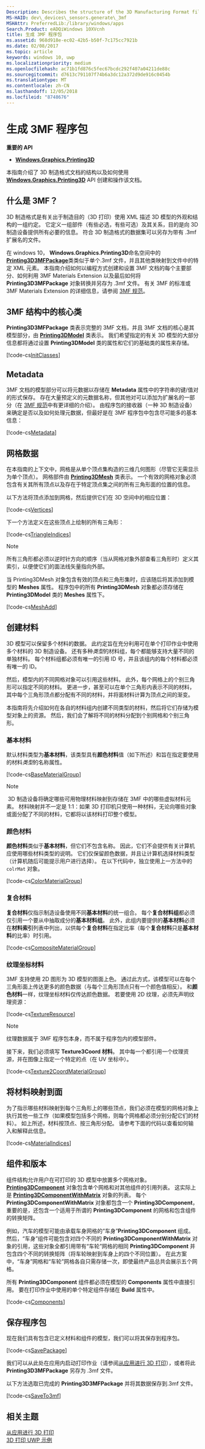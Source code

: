```yaml
---
Description: Describes the structure of the 3D Manufacturing Format file type and how it can be created and manipulated with the Windows.Graphics.Printing3D API.
MS-HAID: dev\_devices\_sensors.generate\_3mf
MSHAttr: PreferredLib:/library/windows/apps
Search.Product: eADQiWindows 10XVcnh
title: 生成 3MF 程序包
ms.assetid: 968d918e-ec02-42b5-b50f-7c175cc7921b
ms.date: 02/08/2017
ms.topic: article
keywords: windows 10, uwp
ms.localizationpriority: medium
ms.openlocfilehash: ac71b1fd876c5fec67bcdc292f407a04211de88c
ms.sourcegitcommit: d7613c791107f74b6a3dc12a372d9de916c0454b
ms.translationtype: MT
ms.contentlocale: zh-CN
ms.lasthandoff: 12/05/2018
ms.locfileid: "8748676"
---
```

# <a name="generate-a-3mf-package"></a>生成 3MF 程序包

**重要的 API**

-   [**Windows.Graphics.Printing3D**](https://msdn.microsoft.com/library/windows/apps/windows.graphics.printing3d.aspx)

本指南介绍了 3D 制造格式文档的结构以及如何使用 [**Windows.Graphics.Printing3D**](https://msdn.microsoft.com/library/windows/apps/windows.graphics.printing3d.aspx) API 创建和操作该文档。

## <a name="what-is-3mf"></a>什么是 3MF？

3D 制造格式是有关出于制造目的（3D 打印）使用 XML 描述 3D 模型的外观和结构的一组约定。 它定义一组部件（有些必选，有些可选）及其关系，目的是向 3D 制造设备提供所有必要的信息。 符合 3D 制造格式的数据集可以另存为带有 .3mf 扩展名的文件。

在 windows 10， **Windows.Graphics.Printing3D**命名空间中的[**Printing3D3MFPackage**](https://msdn.microsoft.com/library/windows/apps/windows.graphics.printing3d.printing3d3mfpackage.aspx)类类似于单个.3mf 文件，并且其他类映射到文件中的特定 XML 元素。 本指南介绍如何以编程方式创建和设置 3MF 文档的每个主要部分、如何利用 3MF Materials Extension 以及最后如何将 **Printing3D3MFPackage** 对象转换并另存为 .3mf 文件。 有关 3MF 的标准或 3MF Materials Extension 的详细信息，请参阅 [3MF 规范](http://3mf.io/what-is-3mf/3mf-specification/)。

<!-- >**Note** This guide describes how to construct a 3MF document from scratch. If you wish to make changes to an already existing 3MF document provided in the form of a .3mf file, you simply need to convert it to a **Printing3D3MFPackage** and alter the contained classes/properties in the same way (see [link]) below). -->


## <a name="core-classes-in-the-3mf-structure"></a>3MF 结构中的核心类

**Printing3D3MFPackage** 类表示完整的 3MF 文档，并且 3MF 文档的核心是其模型部分，由 [**Printing3DModel**](https://msdn.microsoft.com/library/windows/apps/windows.graphics.printing3d.printing3dmodel.aspx) 类表示。 我们希望指定的有关 3D 模型的大部分信息都将通过设置 **Printing3DModel** 类的属性和它们的基础类的属性来存储。

[!code-cs[InitClasses](./code/3dprinthowto/cs/Generate3MFMethods.cs#SnippetInitClasses)]

<!-- >**Note** We do not yet associate the **Printing3D3MFPackage** with its corresponding **Printing3DModel** object. Only after fleshing out the **Printing3DModel** with all of the information we wish to specify will we make that association (see [link]). -->

## <a name="metadata"></a>Metadata

3MF 文档的模型部分可以将元数据以存储在 **Metadata** 属性中的字符串的键/值对的形式保存。 存在大量预定义的元数据名称，但其他对可以添加为扩展名的一部分（在 [3MF 规范](http://3mf.io/what-is-3mf/3mf-specification/)中有更详细的介绍）。 由程序包的接收器（一种 3D 制造设备）来确定是否以及如何处理元数据，但最好是在 3MF 程序包中包含尽可能多的基本信息：

[!code-cs[Metadata](./code/3dprinthowto/cs/Generate3MFMethods.cs#SnippetMetadata)]

## <a name="mesh-data"></a>网格数据

在本指南的上下文中，网格是从单个顶点集构造的三维几何图形（尽管它无需显示为单个顶点）。 网格部件由 [**Printing3DMesh**](https://msdn.microsoft.com/library/windows/apps/windows.graphics.printing3d.printing3dmesh.aspx) 类表示。 一个有效的网格对象必须包含有关其所有顶点以及存在于特定顶点集之间的所有三角形面的位置的信息。

以下方法将顶点添加到网格，然后提供它们在 3D 空间中的相应位置：

[!code-cs[Vertices](./code/3dprinthowto/cs/Generate3MFMethods.cs#SnippetVertices)]

下一个方法定义在这些顶点上绘制的所有三角形：

[!code-cs[TriangleIndices](./code/3dprinthowto/cs/Generate3MFMethods.cs#SnippetTriangleIndices)]

> [!NOTE]
> 所有三角形都必须以逆时针方向的顺序（当从网格对象外部查看三角形时）定义其索引，以便使它们的面法线矢量指向外部。

当 Printing3DMesh 对象包含有效的顶点和三角形集时，应该随后将其添加到模型的 **Meshes** 属性。 程序包中的所有 **Printing3DMesh** 对象都必须存储在 **Printing3DModel** 类的 **Meshes** 属性下。

[!code-cs[MeshAdd](./code/3dprinthowto/cs/Generate3MFMethods.cs#SnippetMeshAdd)]


## <a name="create-materials"></a>创建材料


3D 模型可以保留多个材料的数据。 此约定旨在充分利用可在单个打印作业中使用多个材料的 3D 制造设备。 还有多种*类型*的材料组，每个都能够支持大量不同的单独材料。 每个材料组都必须有唯一的引用 ID 号，并且该组内的每个材料都必须有唯一的 ID。

然后，模型内的不同网格对象可以引用这些材料。 此外，每个网格上的个别三角形可以指定不同的材料。 更进一步，甚至可以在单个三角形内表示不同的材料，其中每个三角形顶点都分配有不同的材料，并将面材料计算为顶点之间的渐变。

本指南将先介绍如何在各自的材料组内创建不同类型的材料，然后将它们存储为模型对象上的资源。 然后，我们会了解将不同的材料分配到个别网格和个别三角形。

### <a name="base-materials"></a>基本材料

默认材料类型为**基本材料**，该类型具有**颜色材料**值（如下所述）和旨在指定要使用的材料*类型*的名称属性。

[!code-cs[BaseMaterialGroup](./code/3dprinthowto/cs/Generate3MFMethods.cs#SnippetBaseMaterialGroup)]

> [!NOTE]
> 3D 制造设备将确定哪些可用物理材料映射到存储在 3MF 中的哪些虚拟材料元素。 材料映射并不一定是 1:1：如果 3D 打印机只使用一种材料，无论向哪些对象或面分配了不同的材料，它都将以该材料打印整个模型。

### <a name="color-materials"></a>颜色材料

**颜色材料**类似于**基本材料**，但它们不包含名称。 因此，它们不会提供有关计算机应使用哪些材料类型的说明。 它们仅保留颜色数据，并且让计算机选择材料类型（计算机随后可能提示用户进行选择）。 在以下代码中，独立使用上一方法中的 `colrMat` 对象。

[!code-cs[ColorMaterialGroup](./code/3dprinthowto/cs/Generate3MFMethods.cs#SnippetColorMaterialGroup)]

### <a name="composite-materials"></a>复合材料

**复合材料**仅指示制造设备使用不同**基本材料**的统一组合。 每个**复合材料组**都必须仅引用一个要从中抽取成分的**基本材料组**。 此外，此组内要提供的**基本材料**必须在**材料索引**列表中列出，以供每个**复合材料**在指定比率（每个**复合材料**只是**基本材料**的比率）时引用。

[!code-cs[CompositeMaterialGroup](./code/3dprinthowto/cs/Generate3MFMethods.cs#SnippetCompositeMaterialGroup)]

### <a name="texture-coordinate-materials"></a>纹理坐标材料

3MF 支持使用 2D 图形为 3D 模型的图面上色。 通过此方式，该模型可以在每个三角形面上传达更多的颜色数据（与每个三角形顶点只有一个颜色值相反）。 和**颜色材料**一样，纹理坐标材料仅传达颜色数据。 若要使用 2D 纹理，必须先声明纹理资源：

[!code-cs[TextureResource](./code/3dprinthowto/cs/Generate3MFMethods.cs#SnippetTextureResource)]

> [!NOTE]
> 纹理数据属于 3MF 程序包本身，而不属于程序包内的模型部件。

接下来，我们必须填写 **Texture3Coord 材料**。 其中每一个都引用一个纹理资源，并在图像上指定一个特定的点（在 UV 坐标中）。

[!code-cs[Texture2CoordMaterialGroup](./code/3dprinthowto/cs/Generate3MFMethods.cs#SnippetTexture2CoordMaterialGroup)]

## <a name="map-materials-to-faces"></a>将材料映射到面

为了指示哪些材料映射到每个三角形上的哪些顶点，我们必须在模型的网格对象上执行其他一些工作（如果模型包括多个网格，则每个网格都必须分别分配它们的材料）。 如上所述，材料按顶点、按三角形分配。 请参考下面的代码以查看如何输入和解释此信息。

[!code-cs[MaterialIndices](./code/3dprinthowto/cs/Generate3MFMethods.cs#SnippetMaterialIndices)]

## <a name="components-and-build"></a>组件和版本

组件结构允许用户在可打印的 3D 模型中放置多个网格对象。 [**Printing3DComponent**](https://msdn.microsoft.com/library/windows/apps/windows.graphics.printing3d.printing3dcomponent.aspx) 对象包含单个网格和对其他组件的引用列表。 这实际上是 [**Printing3DComponentWithMatrix**](https://msdn.microsoft.com/library/windows/apps/windows.graphics.printing3d.printing3dcomponentwithmatrix.aspx) 对象的列表。 每个 **Printing3DComponentWithMatrix** 对象都包含一个 **Printing3DComponent**，重要的是，还包含一个适用于所谓的 **Printing3DComponent** 的网格和包含组件的转换矩阵。

例如，汽车的模型可能由承载车身网格的“车身”**Printing3DComponent** 组成。 然后，“车身”组件可能包含对四个不同的 **Printing3DComponentWithMatrix** 对象的引用，这些对象全都引用带有“车轮”网格的相同 **Printing3DComponent** 并包含四个不同的转换矩阵（将车轮映射到车身上的四个不同位置）。 在此方案中，“车身”网格和“车轮”网格各自只需存储一次，即使最终产品总共会展示五个网格。

所有 **Printing3DComponent** 组件都必须在模型的 **Components** 属性中直接引用。 要在打印作业中使用的单个特定组件存储在 **Build** 属性中。

[!code-cs[Components](./code/3dprinthowto/cs/Generate3MFMethods.cs#SnippetComponents)]

## <a name="save-package"></a>保存程序包
现在我们具有包含已定义材料和组件的模型，我们可以将其保存到程序包。

[!code-cs[SavePackage](./code/3dprinthowto/cs/Generate3MFMethods.cs#SnippetSavePackage)]

我们可以从此处在应用内启动打印作业（请参阅[从应用进行 3D 打印](https://msdn.microsoft.com/library/windows/apps/mt204541.aspx)），或者将此 **Printing3D3MFPackage** 另存为 .3mf 文件。

以下方法选取已完成的 **Printing3D3MFPackage** 并将其数据保存到.3mf 文件。

[!code-cs[SaveTo3mf](./code/3dprinthowto/cs/Generate3MFMethods.cs#SnippetSaveTo3mf)]

## <a name="related-topics"></a>相关主题

[从应用进行 3D 打印](https://msdn.microsoft.com/windows/uwp/devices-sensors/3d-print-from-app)  
[3D 打印 UWP 示例](https://github.com/Microsoft/Windows-universal-samples/tree/master/Samples/3DPrinting)
 

 

 
